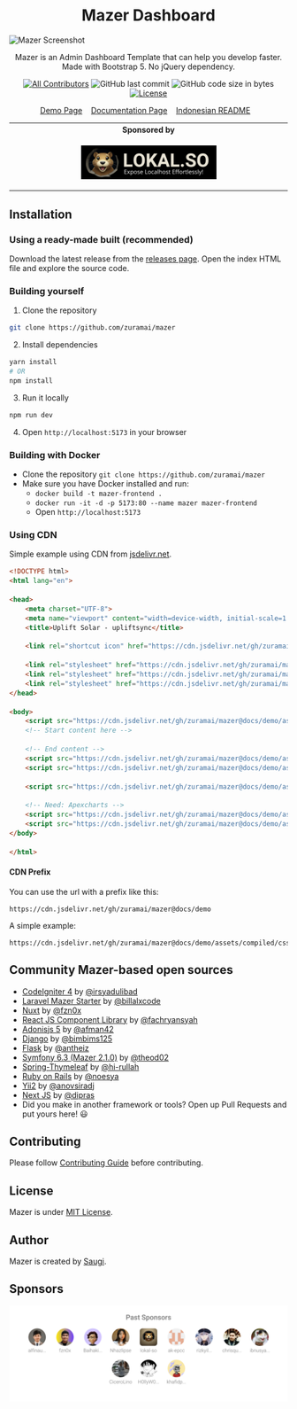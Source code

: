 <h1 align="center">Mazer Dashboard</h1>

![Mazer Screenshot](https://user-images.githubusercontent.com/45036724/167523601-9d20fb17-1989-488f-b619-cb53c0db8898.png)

<p align="center">Mazer is an Admin Dashboard Template that can help you develop faster. Made with Bootstrap 5. No jQuery dependency.</p>
<div align="center">

[![All Contributors](https://img.shields.io/github/contributors/zuramai/mazer)](https://github.com/zuramai/mazer/graphs/contributors)
![GitHub last commit](https://img.shields.io/github/last-commit/zuramai/mazer.svg)
![GitHub code size in bytes](https://img.shields.io/github/languages/code-size/zuramai/mazer)
[![License](https://img.shields.io/github/license/zuramai/mazer.svg)](LICENSE)

</div>

<p align="center">
	<a href="http://zuramai.github.io/mazer/demo">Demo Page</a>&nbsp;&nbsp;&nbsp;
	<a href="http://zuramai.github.io/mazer/docs">Documentation Page</a>&nbsp;&nbsp;&nbsp;
	<a href="https://github.com/zuramai/mazer/blob/main/README_INDONESIAN.md">Indonesian README</a>&nbsp;&nbsp;&nbsp;
</p>


<table>
	<tr>
		<th>Sponsored by</th>
	</tr>
	<tr>
		<td>
		<p align="center">
			<a href="https://lokal.so/?ref=zuramai">
				<img src="https://github.com/zuramai/zuramai/blob/master/sponsors/lokalso.png?raw=true"  width="50%">
			</a>
		</p>	
		</td>
	</tr>
</table>

## Installation

### Using a ready-made built (recommended)

Download the latest release from the [releases page](https://github.com/zuramai/mazer/releases "releases page").
Open the index HTML file and explore the source code.

### Building yourself

1. Clone the repository 
```sh
git clone https://github.com/zuramai/mazer
```

2. Install dependencies
```sh
yarn install
# OR
npm install
```

3. Run it locally
```sh
npm run dev
```

4. Open `http://localhost:5173` in your browser

### Building with Docker

- Clone the repository `git clone https://github.com/zuramai/mazer`
- Make sure you have Docker installed and run:
    - `docker build -t mazer-frontend .`
    - `docker run -it -d -p 5173:80 --name mazer mazer-frontend`
    - Open `http://localhost:5173`
### Using CDN 
Simple example using CDN from [jsdelivr.net](https://www.jsdelivr.com/).

```html
<!DOCTYPE html>
<html lang="en">

<head>
    <meta charset="UTF-8">
    <meta name="viewport" content="width=device-width, initial-scale=1.0">
    <title>Uplift Solar - upliftsync</title>

    <link rel="shortcut icon" href="https://cdn.jsdelivr.net/gh/zuramai/mazer@docs/demo/assets/compiled/svg/favicon.svg" type="image/x-icon">

    <link rel="stylesheet" href="https://cdn.jsdelivr.net/gh/zuramai/mazer@docs/demo/assets/compiled/css/app.css">
    <link rel="stylesheet" href="https://cdn.jsdelivr.net/gh/zuramai/mazer@docs/demo/assets/compiled/css/app-dark.css">
    <link rel="stylesheet" href="https://cdn.jsdelivr.net/gh/zuramai/mazer@docs/demo/assets/compiled/css/iconly.css">
</head>

<body>
    <script src="https://cdn.jsdelivr.net/gh/zuramai/mazer@docs/demo/assets/static/js/initTheme.js"></script>
    <!-- Start content here -->

    <!-- End content -->
    <script src="https://cdn.jsdelivr.net/gh/zuramai/mazer@docs/demo/assets/static/js/components/dark.js"></script>
    <script src="https://cdn.jsdelivr.net/gh/zuramai/mazer@docs/demo/assets/extensions/perfect-scrollbar/perfect-scrollbar.min.js"></script>

    <script src="https://cdn.jsdelivr.net/gh/zuramai/mazer@docs/demo/assets/compiled/js/app.js"></script>

    <!-- Need: Apexcharts -->
    <script src="https://cdn.jsdelivr.net/gh/zuramai/mazer@docs/demo/assets/extensions/apexcharts/apexcharts.min.js"></script>
    <script src="https://cdn.jsdelivr.net/gh/zuramai/mazer@docs/demo/assets/static/js/pages/dashboard.js"></script>
</body>

</html>
```

#### CDN Prefix

You can use the url with a prefix like this:
```
https://cdn.jsdelivr.net/gh/zuramai/mazer@docs/demo
```

A simple example:
```
https://cdn.jsdelivr.net/gh/zuramai/mazer@docs/demo/assets/compiled/css/app.css
```

## Community Mazer-based open sources

- [CodeIgniter 4](https://github.com/irsyadulibad/mazer-codeigniter) by [@irsyadulibad](https://github.com/irsyadulibad)
- [Laravel Mazer Starter](https://github.com/billalxcode/laravel-mazer-starter) by [@billalxcode](https://github.com/billalxcode)
- [Nuxt](https://github.com/fzn0x/mazer-nuxt) by [@fzn0x](https://github.com/fzn0x)
- [React JS Component Library](https://github.com/fachryansyah/react-mazer-ui) by [@fachryansyah](https://github.com/fachryansyah/)
- [Adonisjs 5](https://github.com/afman42/mazer-adonisjs) by [@afman42](https://github.com/afman42/)
- [Django](https://github.com/bimbims125/mazer-django) by [@bimbims125](https://github.com/bimbims125/)
- [Flask](https://github.com/antheiz/mazer-flask) by [@antheiz](https://github.com/antheiz/)
- [Symfony 6.3 (Mazer 2.1.0)](https://github.com/TheoD02/mazer-symfony-6.3/tree/mazer-2.1.0) by [@theod02](ttps://github.com/TheoD02)
- [Spring-Thymeleaf](https://github.com/deyhay-enterprise/spring-project-mazer-template) by [@hi-rullah](https://github.com/hi-rullah)
- [Ruby on Rails](https://github.com/noesya/mazer-rails) by [@noesya](https://github.com/noesya)
- [Yii2](https://github.com/anovsiradj/yii2-theme-mazer) by [@anovsiradj](https://github.com/anovsiradj)
- [Next JS](https://github.com/dipras/next-mazer) by [@dipras](https://github.com/dipras)
- Did you make in another framework or tools? Open up Pull Requests and put yours here! 😃

## Contributing

Please follow [Contributing Guide](./CONTRIBUTING.md) before contributing.

## License

Mazer is under [MIT License](./LICENSE).

## Author

Mazer is created by <a href="https://saugi.me">Saugi</a>.

## Sponsors

![zuramai's sponsors](https://raw.githubusercontent.com/zuramai/static/main/sponsors.svg)
